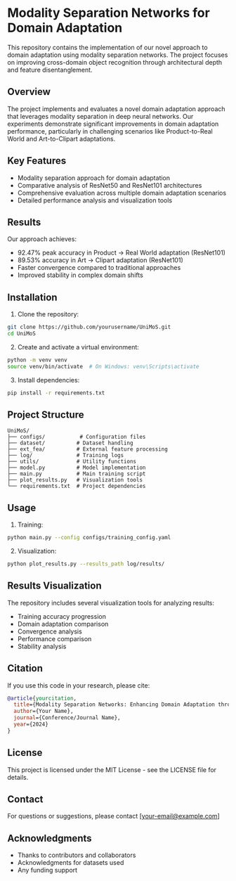 # Modality Separation Networks for Domain Adaptation

This repository contains the implementation of our novel approach to domain adaptation using modality separation networks. The project focuses on improving cross-domain object recognition through architectural depth and feature disentanglement.

## Overview

The project implements and evaluates a novel domain adaptation approach that leverages modality separation in deep neural networks. Our experiments demonstrate significant improvements in domain adaptation performance, particularly in challenging scenarios like Product-to-Real World and Art-to-Clipart adaptations.

## Key Features

- Modality separation approach for domain adaptation
- Comparative analysis of ResNet50 and ResNet101 architectures
- Comprehensive evaluation across multiple domain adaptation scenarios
- Detailed performance analysis and visualization tools

## Results

Our approach achieves:
- 92.47% peak accuracy in Product → Real World adaptation (ResNet101)
- 89.53% accuracy in Art → Clipart adaptation (ResNet101)
- Faster convergence compared to traditional approaches
- Improved stability in complex domain shifts

## Installation

1. Clone the repository:
```bash
git clone https://github.com/yourusername/UniMoS.git
cd UniMoS
```

2. Create and activate a virtual environment:
```bash
python -m venv venv
source venv/bin/activate  # On Windows: venv\Scripts\activate
```

3. Install dependencies:
```bash
pip install -r requirements.txt
```

## Project Structure

```
UniMoS/
├── configs/           # Configuration files
├── dataset/          # Dataset handling
├── ext_fea/          # External feature processing
├── log/              # Training logs
├── utils/            # Utility functions
├── model.py          # Model implementation
├── main.py           # Main training script
├── plot_results.py   # Visualization tools
└── requirements.txt  # Project dependencies
```

## Usage

1. Training:
```bash
python main.py --config configs/training_config.yaml
```

2. Visualization:
```bash
python plot_results.py --results_path log/results/
```

## Results Visualization

The repository includes several visualization tools for analyzing results:

- Training accuracy progression
- Domain adaptation comparison
- Convergence analysis
- Performance comparison
- Stability analysis

## Citation

If you use this code in your research, please cite:

```bibtex
@article{yourcitation,
  title={Modality Separation Networks: Enhancing Domain Adaptation through Architectural Depth and Feature Disentanglement},
  author={Your Name},
  journal={Conference/Journal Name},
  year={2024}
}
```

## License

This project is licensed under the MIT License - see the LICENSE file for details.

## Contact

For questions or suggestions, please contact [your-email@example.com]

## Acknowledgments

- Thanks to contributors and collaborators
- Acknowledgments for datasets used
- Any funding support
